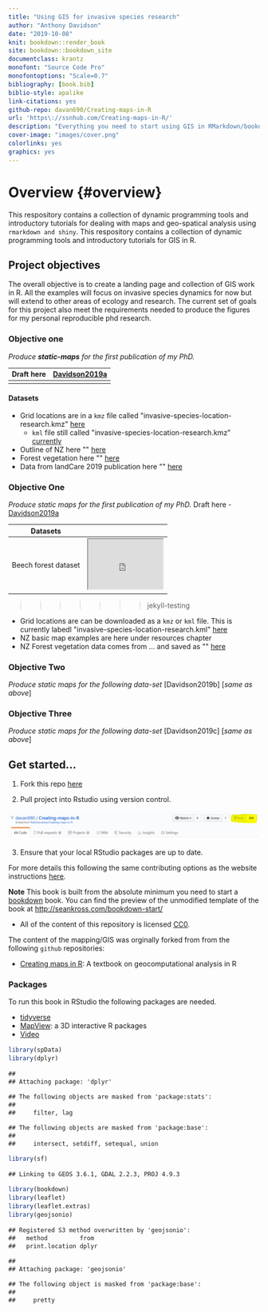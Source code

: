 ```yaml
---
title: "Using GIS for invasive species research"
author: "Anthony Davidson"
date: "2019-10-08"
knit: bookdown::render_book
site: bookdown::bookdown_site
documentclass: krantz
monofont: "Source Code Pro"
monofontoptions: "Scale=0.7"
bibliography: [book.bib]
biblio-style: apalike
link-citations: yes
github-repo: davan690/Creating-maps-in-R
url: 'https\://ssnhub.com/Creating-maps-in-R/'
description: "Everything you need to start using GIS in RMarkdown/bookdown projects."
cover-image: "images/cover.png"
colorlinks: yes
graphics: yes
---
```


# Overview {#overview}


This respository contains a collection of dynamic programming tools and introductory tutorials for dealing with maps and geo-spatical analysis using `rmarkdown and shiny`. This respository contains a collection of dynamic programming tools and introductory tutorials for GIS in R.

## Project objectives

The overall objective is to create a landing page and collection of GIS work in R. All the examples will focus on invasive species dynamics for now but will extend to other areas of ecology and research. The current set of goals for this project also meet the requirements needed to produce the figures for my personal reproducible phd research.

### Objective one

*Produce **static-maps** for the first publication of my PhD.*

| Draft here | [Davidson2019a](https://www.ssnhub.com/beech-publication-wr/summary.html) |
|------------|---------------------------------------------------------------------------|
|            |                                                                           |

#### Datasets

  - Grid locations are in a `kmz` file called "invasive-species-location-research.kmz" [here](data/google-data/invasive-species-location-research.kmz)
    - `kml` file still called "invasive-species-location-research.kmz" [currently](data/google-data/invasive-species-location-research.kmz)
  - Outline of NZ here "" [here]()
  - Forest vegetation here "" [here]()
  - Data from landCare 2019 publication here "" [here]()

### Objective One

*Produce static maps for the first publication of my PhD.*  Draft here - [Davidson2019a](https://www.ssnhub.com/beech-publication-wr/)

| Datasets |                                        |
|-----------|----------------------------|
|Beech forest dataset | <iframe src="https://www.google.com.au/maps/d/u/0/embed?mid=1DAgemW-rkdMHTO8fxnbvbSVF4H0XNLd_" width="150" height="100"></iframe> |
>>>>>>> jekyll-testing

  - Grid locations are can be downloaded as a `kmz` or `kml` file. This is currently labedl "invasive-species-location-research.kml" [here](data/google-data/invasive-species-location-research.kml)
  - NZ basic map examples are here under resources chapter
  - NZ Forest vegetation data comes from ... and saved as "" [here]()

### Objective Two

*Produce static maps for the following data-set* [Davidson2019b] [*same as above*]

### Objective Three

*Produce static maps for the following data-set* [Davidson2019c] [*same as above*]

## Get started...

1. Fork this repo [here](www.github.com/davan690/Creating-maps-in-R/)

2. Pull project into Rstudio using version control.

![1567561101782](./img/fork.PNG)

3. Ensure that your local RStudio packages are up to date.

For more details this following the same contributing options as the website instructions [here](https://www.ssnhub.com/contributing/).

**Note** This book is built from the absolute minimum you need to start a  [bookdown](https://bookdown.org/yihui/bookdown/) book. You can find the preview of the unmodified template of the book at http://seankross.com/bookdown-start/

- All of the content of this repository is licensed [CC0](https://creativecommons.org/publicdomain/zero/1.0/).

The content of the mapping/GIS was orginally forked from from the following `github` repositories:

- [Creating maps in R](https://geocompr.robinlovelace.net/): A textbook on geocomputational analysis in R

### Packages

To run this book in RStudio the following packages are needed.

- [tidyverse]()
- [MapView](https://r-spatial.github.io/mapview/): a 3D interactive R packages
- [Video](https://www.youtube.com/watch?v=GMi1ThlGFMo)


```r
library(spData)
library(dplyr)
```

```
## 
## Attaching package: 'dplyr'
```

```
## The following objects are masked from 'package:stats':
## 
##     filter, lag
```

```
## The following objects are masked from 'package:base':
## 
##     intersect, setdiff, setequal, union
```

```r
library(sf)
```

```
## Linking to GEOS 3.6.1, GDAL 2.2.3, PROJ 4.9.3
```

```r
library(bookdown)
library(leaflet)
library(leaflet.extras)
library(geojsonio)
```

```
## Registered S3 method overwritten by 'geojsonio':
##   method         from 
##   print.location dplyr
```

```
## 
## Attaching package: 'geojsonio'
```

```
## The following object is masked from 'package:base':
## 
##     pretty
```
